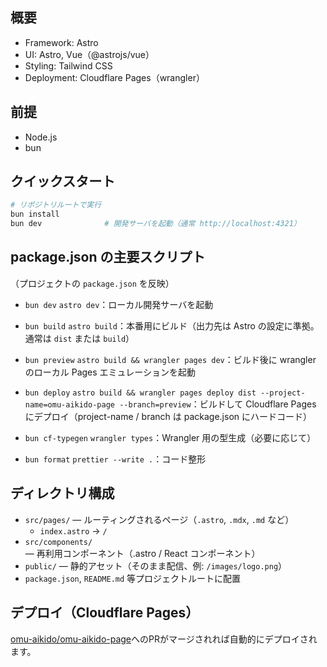## 概要

- Framework: Astro
- UI: Astro, Vue（@astrojs/vue）
- Styling: Tailwind CSS
- Deployment: Cloudflare Pages（wrangler）

## 前提

- Node.js
- bun

## クイックスタート

```sh
# リポジトリルートで実行
bun install
bun dev              # 開発サーバを起動（通常 http://localhost:4321）
```

## package.json の主要スクリプト

（プロジェクトの `package.json` を反映）

- `bun dev`
  `astro dev`：ローカル開発サーバを起動

- `bun build`
  `astro build`：本番用にビルド（出力先は Astro の設定に準拠。通常は `dist` または `build`）

- `bun preview`
  `astro build && wrangler pages dev`：ビルド後に wrangler のローカル Pages エミュレーションを起動

- `bun deploy`
  `astro build && wrangler pages deploy dist --project-name=omu-aikido-page --branch=preview`：ビルドして Cloudflare Pages にデプロイ（project-name / branch は package.json にハードコード）

- `bun cf-typegen`
  `wrangler types`：Wrangler 用の型生成（必要に応じて）

- `bun format`
  `prettier --write .`：コード整形

## ディレクトリ構成

- `src/pages/` — ルーティングされるページ（`.astro`, `.mdx`, `.md` など）
  - `index.astro` → `/`
- `src/components/` — 再利用コンポーネント（.astro / React コンポーネント）
- `public/` — 静的アセット（そのまま配信、例: `/images/logo.png`）
- `package.json`, `README.md` 等プロジェクトルートに配置

## デプロイ（Cloudflare Pages）

[omu-aikido/omu-aikido-page](https://github.com/omu-aikido/omu-aikido-page)へのPRがマージされれば自動的にデプロイされます。
